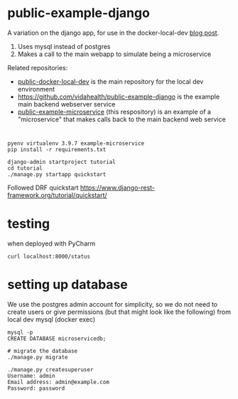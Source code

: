 # public-example-django
A variation on the django app, for use in the docker-local-dev [blog post](https://engineering.vida.com/blog/docker-local-dev).

1. Uses mysql instead of postgres
2. Makes a call to the main webapp to simulate being a microservice

Related repositories:
* [public-docker-local-dev](https://github.com/vidahealth/public-docker-local-dev) is the main repository for the local dev environment
* https://github.com/vidahealth/public-example-django is the example main backend webserver service
* [public-example-microservice](https://github.com/vidahealth/public-example-microservice) (this respository) is an example of a "microservice" that makes calls back to the main backend web service

#
```shell
pyenv virtualenv 3.9.7 example-microservice
pip install -r requirements.txt

django-admin startproject tutorial
cd tutorial
./manage.py startapp quickstart

```
Followed DRF quickstart
https://www.django-rest-framework.org/tutorial/quickstart/

# testing
when deployed with PyCharm
```shell
curl localhost:8000/status
```

# setting up database
We use the postgres admin account for simplicity, so we do not need
to create users or give permissions (but that might look like the following)
from local dev mysql (docker exec)
```shell
mysql -p
CREATE DATABASE microservicedb;
```


```shell
# migrate the database
./manage.py migrate
```

```shell
./manage.py createsuperuser
Username: admin
Email address: admin@example.com
Password: password
```
